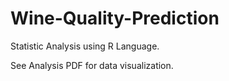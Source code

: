 # Wine-Quality-Prediction
Statistic Analysis using R Language.

See Analysis PDF for data visualization.
